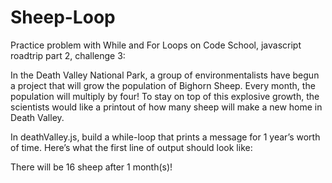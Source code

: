 Sheep-Loop
==========

Practice problem with While and For Loops on Code School, javascript roadtrip part 2, challenge 3: 

In the Death Valley National Park, a group of environmentalists have begun a project that will grow the population of Bighorn Sheep. Every month, the population will multiply by four! To stay on top of this explosive growth, the scientists would like a printout of how many sheep will make a new home in Death Valley.

In deathValley.js, build a while-loop that prints a message for 1 year’s worth of time. Here’s what the first line of output should look like:

There will be 16 sheep after 1 month(s)!
